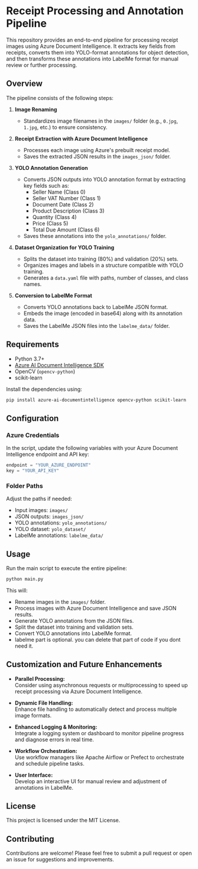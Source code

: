 # Receipt Processing and Annotation Pipeline

This repository provides an end-to-end pipeline for processing receipt images using Azure Document Intelligence. It extracts key fields from receipts, converts them into YOLO-format annotations for object detection, and then transforms these annotations into LabelMe format for manual review or further processing.

## Overview

The pipeline consists of the following steps:

1. **Image Renaming**  
   - Standardizes image filenames in the `images/` folder (e.g., `0.jpg`, `1.jpg`, etc.) to ensure consistency.

2. **Receipt Extraction with Azure Document Intelligence**  
   - Processes each image using Azure's prebuilt receipt model.
   - Saves the extracted JSON results in the `images_json/` folder.

3. **YOLO Annotation Generation**  
   - Converts JSON outputs into YOLO annotation format by extracting key fields such as:
     - Seller Name (Class 0)
     - Seller VAT Number (Class 1)
     - Document Date (Class 2)
     - Product Description (Class 3)
     - Quantity (Class 4)
     - Price (Class 5)
     - Total Due Amount (Class 6)
   - Saves these annotations into the `yolo_annotations/` folder.

4. **Dataset Organization for YOLO Training**  
   - Splits the dataset into training (80%) and validation (20%) sets.
   - Organizes images and labels in a structure compatible with YOLO training.
   - Generates a `data.yaml` file with paths, number of classes, and class names.

5. **Conversion to LabelMe Format**  
   - Converts YOLO annotations back to LabelMe JSON format.
   - Embeds the image (encoded in base64) along with its annotation data.
   - Saves the LabelMe JSON files into the `labelme_data/` folder.



## Requirements

- Python 3.7+
- [Azure AI Document Intelligence SDK](https://pypi.org/project/azure-ai-documentintelligence/)
- OpenCV (`opencv-python`)
- scikit-learn

Install the dependencies using:

```bash
pip install azure-ai-documentintelligence opencv-python scikit-learn
```

## Configuration

### Azure Credentials

In the script, update the following variables with your Azure Document Intelligence endpoint and API key:

```python
endpoint = "YOUR_AZURE_ENDPOINT"
key = "YOUR_API_KEY"
```

### Folder Paths

Adjust the paths if needed:

- Input images: `images/`
- JSON outputs: `images_json/`
- YOLO annotations: `yolo_annotations/`
- YOLO dataset: `yolo_dataset/`
- LabelMe annotations: `labelme_data/`

## Usage

Run the main script to execute the entire pipeline:

```bash
python main.py
```

This will:
- Rename images in the `images/` folder.
- Process images with Azure Document Intelligence and save JSON results.
- Generate YOLO annotations from the JSON files.
- Split the dataset into training and validation sets.
- Convert YOLO annotations into LabelMe format.
- labelme part is optional. you can delete that part of code if you dont need it.

## Customization and Future Enhancements

- **Parallel Processing:**  
  Consider using asynchronous requests or multiprocessing to speed up receipt processing via Azure Document Intelligence.

- **Dynamic File Handling:**  
  Enhance file handling to automatically detect and process multiple image formats.

- **Enhanced Logging & Monitoring:**  
  Integrate a logging system or dashboard to monitor pipeline progress and diagnose errors in real time.

- **Workflow Orchestration:**  
  Use workflow managers like Apache Airflow or Prefect to orchestrate and schedule pipeline tasks.

- **User Interface:**  
  Develop an interactive UI for manual review and adjustment of annotations in LabelMe.

## License

This project is licensed under the MIT License.

## Contributing

Contributions are welcome! Please feel free to submit a pull request or open an issue for suggestions and improvements.
